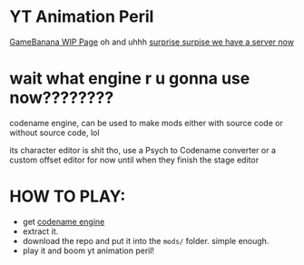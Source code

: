 # YT Animation Peril
[GameBanana WIP Page](https://gamebanana.com/wips/71991)
oh and uhhh [surprise surpise we have a server now](https://discord.gg/6EFtFdj8FZ)




# wait what engine r u gonna use now????????
codename engine, can be used to make mods either with source code or without source code, lol

its character editor is shit tho, use a Psych to Codename converter or a custom offset editor for now until when they finish the stage editor
# HOW TO PLAY:
- get [codename engine](https://github.com/FNF-CNE-Devs/CodenameEngine/actions)
- extract it.
- download the repo and put it into the ``mods/`` folder. simple enough.
- play it and boom yt animation peril!
